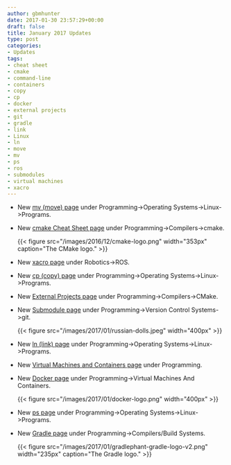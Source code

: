 ```yaml
---
author: gbmhunter
date: 2017-01-30 23:57:29+00:00
draft: false
title: January 2017 Updates
type: post
categories:
- Updates
tags:
- cheat sheet
- cmake
- command-line
- containers
- copy
- cp
- docker
- external projects
- git
- gradle
- link
- Linux
- ln
- move
- mv
- ps
- ros
- submodules
- virtual machines
- xacro
---
```


* New [mv (move) page](http://www.mbedded.ninja/programming/operating-systems/linux/programs/mv-move) under Programming->Operating Systems->Linux->Programs.
* New [cmake Cheat Sheet page](http://www.mbedded.ninja/programming/compilers/cmake/cmake-cheat-sheet) under Programming->Compilers->cmake.  

	{{< figure src="/images/2016/12/cmake-logo.png" width="353px" caption="The CMake logo."  >}}  

* New [xacro page](http://www.mbedded.ninja/robotics/ros/xacro) under Robotics->ROS.
* New [cp (copy) page](http://www.mbedded.ninja/programming/operating-systems/linux/programs/cp-copy) under Programming->Operating Systems->Linux->Programs.
* New [External Projects page](http://www.mbedded.ninja/programming/compilers/cmake/external-projects) under Programming->Compilers->CMake.
* New [Submodule page](http://www.mbedded.ninja/programming/version-control-systems/git/submodules) under Programming->Version Control Systems->git.  

	{{< figure src="/images/2017/01/russian-dolls.jpeg" width="400px" >}}

* New [ln (link) page](http://www.mbedded.ninja/programming/operating-systems/linux/programs/ln-link) under Programming->Operating Systems->Linux->Programs.
* New [Virtual Machines and Containers page](http://www.mbedded.ninja/programming/general/virtual-machines-and-containers) under Programming.
* New [Docker page](http://www.mbedded.ninja/?page_id=13984&preview=true) under Programming->Virtual Machines And Containers.  

	{{< figure src="/images/2017/01/docker-logo.png" width="400px" >}}  

* New [ps page](http://www.mbedded.ninja/programming/operating-systems/linux/programs/ps) under Programming->Operating Systems->Linux->Programs.
* New [Gradle page](http://www.mbedded.ninja/programming/compilers-build-systems/gradle) under Programming->Compilers/Build Systems.  

	{{< figure src="/images/2017/01/gradlephant-gradle-logo-v2.png" width="235px" caption="The Gradle logo."  >}}